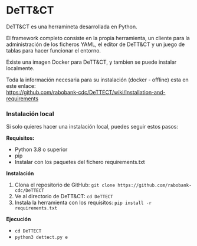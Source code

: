 <h1 dir="auto">DeTT&CT</h1>

<p dir="auto">DeTT&CT es una herramineta desarrollada en Python.</p>
<p dir="auto">El framework completo consiste en la propia herramienta, un cliente para la administración de los ficheros YAML, el editor de  DeTT&CT y un juego de tablas para hacer funcionar el entorno.</p>
 
<p dir="auto">Existe una imagen Docker para DeTT&CT, y tambien se puede instalar localmente.</p>

<p dir="auto">Toda la información necesaria para su instalación (docker - offline) esta en este enlace:<br>
<a href="https://github.com/rabobank-cdc/DeTTECT/wiki/Installation-and-requirements">https://github.com/rabobank-cdc/DeTTECT/wiki/Installation-and-requirements</a></p>

<strong><h3>Instalación local</strong></h3>
<p dir="auto">Si solo quieres hacer una instalación local, puedes seguir estos pasos:</p>
<p dir="auto"><strong>Requisitos:</strong></p>
<ul dir="auto">
<li>Python 3.8 o superior</li>
<li>pip</li>
<li>Instalar con los paquetes del fichero requirements.txt</li></ul>

<p dir="auto"><strong>Instalación</strong></p>
<ol>
<li>Clona el repositorio de GitHub: <code>git clone https://github.com/rabobank-cdc/DeTTECT</code></li>
<li>Ve al directorio de DeTT&amp;CT: <code>cd DeTTECT</code></li>
<li>Instala la herramienta con los requisitos: <code>pip install -r requirements.txt</code></li>
</ol>

<p dir="auto"><strong>Ejecución</strong></p>
<ul dir="auto">
<li><code>cd DeTTECT</code></li>
<li><code>python3 dettect.py e</code></li>
</ul>

